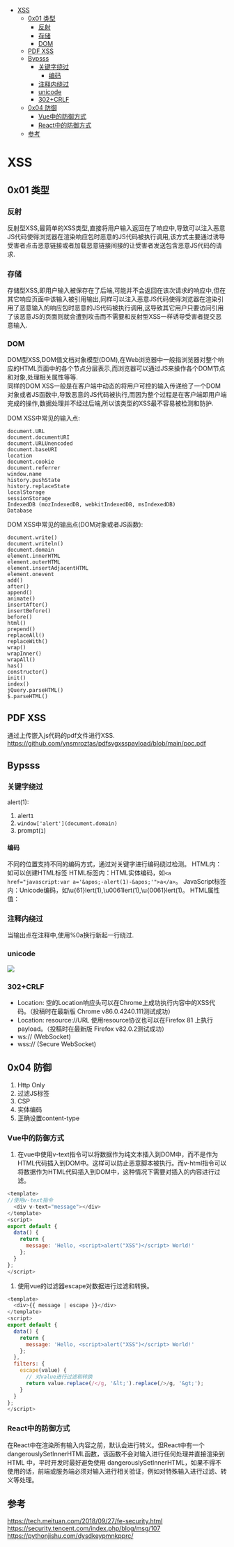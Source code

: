 - [XSS](#xss)
  - [0x01 类型](#0x01-类型)
    - [反射](#反射)
    - [存储](#存储)
    - [DOM](#dom)
  - [PDF XSS](#pdf-xss)
  - [Bypsss](#bypsss)
    - [关键字绕过](#关键字绕过)
      - [编码](#编码)
    - [注释内绕过](#注释内绕过)
    - [unicode](#unicode)
    - [302+CRLF](#302crlf)
  - [0x04 防御](#0x04-防御)
    - [Vue中的防御方式](#vue中的防御方式)
    - [React中的防御方式](#react中的防御方式)
  - [参考](#参考)

# XSS
## 0x01 类型
### 反射
反射型XSS,最简单的XSS类型,直接将用户输入返回在了响应中,导致可以注入恶意JS代码使得浏览器在渲染响应包时恶意的JS代码被执行调用,该方式主要通过诱导受害者点击恶意链接或者加载恶意链接间接的让受害者发送包含恶意JS代码的请求.
### 存储
存储型XSS,即用户输入被保存在了后端,可能并不会返回在该次请求的响应中,但在其它响应页面中该输入被引用输出,同样可以注入恶意JS代码使得浏览器在渲染引用了恶意输入的响应包时恶意的JS代码被执行调用,这导致其它用户只要访问引用了该恶意JS的页面则就会遭到攻击而不需要和反射型XSS一样诱导受害者提交恶意输入.
### DOM
DOM型XSS,DOM值文档对象模型(DOM),在Web浏览器中一般指浏览器对整个响应的HTML页面中的各个节点分层表示,而浏览器可以通过JS来操作各个DOM节点和对象,处理相关属性等等.  
同样的DOM XSS一般是在客户端中动态的将用户可控的输入传递给了一个DOM对象或者JS函数中,导致恶意的JS代码被执行,而因为整个过程是在客户端即用户端完成的操作,数据处理并不经过后端,所以该类型的XSS最不容易被检测和防护.  

DOM XSS中常见的输入点:  
```
document.URL
document.documentURI
document.URLUnencoded
document.baseURI
location
document.cookie
document.referrer
window.name
history.pushState
history.replaceState
localStorage
sessionStorage
IndexedDB (mozIndexedDB, webkitIndexedDB, msIndexedDB)
Database
```
DOM XSS中常见的输出点(DOM对象或者JS函数):
```
document.write()
document.writeln()
document.domain
element.innerHTML 
element.outerHTML
element.insertAdjacentHTML
element.onevent
add()
after()
append()
animate()
insertAfter()
insertBefore()
before()
html()
prepend()
replaceAll()
replaceWith()
wrap()
wrapInner()
wrapAll()
has()
constructor()
init()
index()
jQuery.parseHTML()
$.parseHTML()
```
## PDF XSS
通过上传嵌入js代码的pdf文件进行XSS.    
https://github.com/ynsmroztas/pdfsvgxsspayload/blob/main/poc.pdf
## Bypsss
### 关键字绕过
alert(1):
1. alert`1`
2. `window['alert'](document.domain)`
3. prompt(`1`)
#### 编码
不同的位置支持不同的编码方式，通过对关键字进行编码绕过检测。
HTML内：如可以创建HTML标签
HTML标签内：HTML实体编码，如`<a href="javascript:var a='&apos;-alert(1)-&apos;'">a</a>`。
JavaScript标签内：Unicode编码，如\u{61}lert(1),\u0061lert(1),\u{0061}lert(1)。
HTML属性值：
### 注释内绕过
当输出点在注释中,使用%0a换行新起一行绕过.
### unicode
![](2023-06-02-16-18-02.png)  
### 302+CRLF
* Location: 空的Location响应头可以在Chrome上成功执行内容中的XSS代码。（投稿时在最新版 Chrome v86.0.4240.111测试成功）
* Location: resource://URL 使用resource协议也可以在Firefox 81 上执行payload。（投稿时在最新版 Firefox v82.0.2测试成功）
* ws:// (WebSocket)
* wss:// (Secure WebSocket)
## 0x04 防御
1. Http Only
2. 过滤JS标签
3. CSP
4. 实体编码
5. 正确设置content-type
### Vue中的防御方式
1. 在vue中使用v-text指令可以将数据作为纯文本插入到DOM中，而不是作为HTML代码插入到DOM中。这样可以防止恶意脚本被执行。而v-html指令可以将数据作为HTML代码插入到DOM中，这种情况下需要对插入的内容进行过滤。  
```js
<template>
//使用v-text指令
  <div v-text="message"></div>
</template>
<script>
export default {
  data() {
    return {
      message: 'Hello, <script>alert("XSS")</script> World!'
    };
  }
};
</script>
```
1. 使用vue的过滤器escape对数据进行过滤和转换。
```js
<template>
  <div>{{ message | escape }}</div>
</template>
<script>
export default {
  data() {
    return {
      message: 'Hello, <script>alert("XSS")</script> World!'
    };
  },
  filters: {
    escape(value) {
      // 对value进行过滤和转换
      return value.replace(/</g, '&lt;').replace(/>/g, '&gt;');
    }
  }
};
</script>
```
### React中的防御方式
在React中在渲染所有输入内容之前，默认会进行转义。但React中有一个dangerouslySetInnerHTML函数，该函数不会对输入进行任何处理并直接渲染到 HTML 中，平时开发时最好避免使用 dangerouslySetInnerHTML，如果不得不使用的话，前端或服务端必须对输入进行相关验证，例如对特殊输入进行过滤、转义等处理。
## 参考
https://tech.meituan.com/2018/09/27/fe-security.html  
https://security.tencent.com/index.php/blog/msg/107  
https://pythonjishu.com/dysdkeypmnkpprc/

